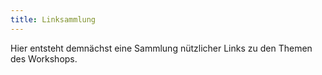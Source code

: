 ```yaml
---
title: Linksammlung
---
```


Hier entsteht demnächst eine Sammlung nützlicher Links zu den Themen des Workshops.

<!--
## Python

- [Python 3 Documentation](http://docs.python.org/py3k/)
    - [Python Tutorial](https://docs.python.org/3.4/tutorial/index.html)
    - [PEP 8 – Style Guide for Python Code](http://www.python.org/dev/peps/pep-0008/)
- [Dive Into Python 3](http://www.diveintopython3.net/)
- [Learn Python The Hard Way (Python 2)](http://learnpythonthehardway.org/)
- [A Byte of Python (Python 2)](http://www.swaroopch.com/notes/python/)

## Python-Bibliotheken

- [NumPy and SciPy Documentation](http://docs.scipy.org/doc/)
    - [Tentative NumPy Tutorial](http://www.scipy.org/Tentative_NumPy_Tutorial)
- [matplotlib Documentation](http://matplotlib.org/contents.html)
    - [matplotlib Gallery](http://matplotlib.org/gallery.html)
    - [Farben, Linienstile, Markerstile](http://matplotlib.org/api/axes_api.html#matplotlib.axes.Axes.plot)
- [Uncertainties](https://pythonhosted.org/uncertainties/)
- [SymPy](http://sympy.org/en/index.html)
- [Sage](http://www.sagemath.org/)
- [NumPy Tutorial](http://www.loria.fr/~rougier/teaching/numpy/numpy.html)
- [matplotlib Tutorial](http://www.loria.fr/~rougier/teaching/matplotlib/)
- [Python Scientific Lecture Notes](http://scipy-lectures.github.com/)

## Unix

- [Learn CLI The Hard Way](http://cli.learncodethehardway.org/book/)
- [Bash Guide for Beginners](http://tldp.org/LDP/Bash-Beginners-Guide/html/index.html)
- [Advanced Bash-Scripting Guide](http://tldp.org/LDP/abs/html/index.html)
- [To understand the command line…](http://geekblog.oneandoneis2.org/index.php/2012/09/30/to-understand-the-command-line)
- [The Unix-Haters Handbook](http://richard.esplins.org/static/downloads/unix-haters-handbook.pdf)
- [Beginning with the Shell (Video)](http://youtu.be/Sye3mu-EoTI)
- [Zsh Manual](http://zsh.sourceforge.net/Doc/Release/zsh_toc.html)

## Git

- `man git`
- `man gittutorial`
- [Git Documentation](http://git-scm.com/doc)
- [Pro Git](http://git-scm.com/book)
- [Git Immersion](http://gitimmersion.com/)
- [Easy Version Control with Git](http://net.tutsplus.com/tutorials/other/easy-version-control-with-git/)
- [On undoing, fixing, or removing commits in git](https://sethrobertson.github.io/GitFixUm/fixup.html)
- [Git pretty](http://justinhileman.info/article/git-pretty/)
- [Mögliche Nachteile von Git](http://youtu.be/CDeG4S-mJts)

## Make

- [Make Documentation](https://www.gnu.org/software/make/manual/make.html)

## LaTeX
-->
